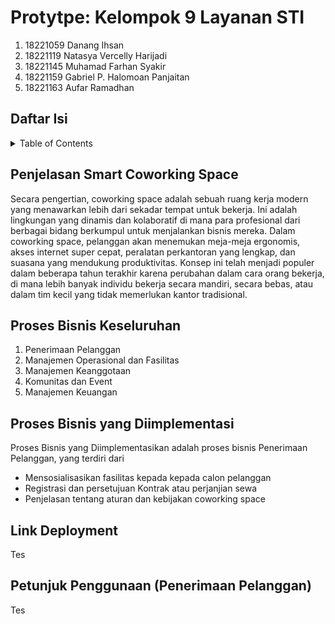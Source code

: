 # Protytpe: Kelompok 9 Layanan STI 

1. 18221059 Danang Ihsan
2. 18221119 Natasya Vercelly Harijadi
3. 18221145 Muhamad Farhan Syakir
4. 18221159 Gabriel P. Halomoan Panjaitan
5. 18221163 Aufar Ramadhan

## Daftar Isi
<details>
  <summary>Table of Contents</summary>
  <ol>
    <li>
      <a href="#penjelasan-smart-coworking-space">Penjelasan Smart Coworking Space</a>
    </li>
    <li>
      <a href="#proses-bisnis-keseluruhan">Proses Bisnis Keseluruhan</a>
    </li>
    <li>
      <a href="#proses-bisnis-yang-diimplemenasi">Proses Bisnis yang Diimplementasi</a>
    </li>
    <li>
      <a href="#link-deployment">Database</a>
    </li>
    <li>
      <a href="#petunjuk-penggunaan-yang ">Deployment</a>
    </li>
  </ol>
</details>

## Penjelasan Smart Coworking Space
Secara pengertian, coworking space adalah sebuah ruang kerja modern yang menawarkan lebih dari sekadar tempat untuk bekerja. Ini adalah lingkungan yang dinamis dan kolaboratif di mana para profesional dari berbagai bidang berkumpul untuk menjalankan bisnis mereka. Dalam coworking space, pelanggan akan menemukan meja-meja ergonomis, akses internet super cepat, peralatan perkantoran yang lengkap, dan suasana yang mendukung produktivitas. Konsep ini telah menjadi populer dalam beberapa tahun terakhir karena perubahan dalam cara orang bekerja, di mana lebih banyak individu bekerja secara mandiri, secara bebas, atau dalam tim kecil yang tidak memerlukan kantor tradisional.

## Proses Bisnis Keseluruhan 
1.  Penerimaan Pelanggan
2.  Manajemen Operasional dan Fasilitas
3.  Manajemen Keanggotaan
4.  Komunitas dan Event
5.  Manajemen Keuangan

## Proses Bisnis yang Diimplementasi
Proses Bisnis yang Diimplementasikan adalah proses bisnis Penerimaan Pelanggan, yang terdiri dari
- Mensosialisasikan fasilitas kepada kepada calon pelanggan
- Registrasi dan persetujuan Kontrak atau perjanjian sewa
- Penjelasan tentang aturan dan kebijakan coworking space


## Link Deployment
Tes

## Petunjuk Penggunaan (Penerimaan Pelanggan)
Tes
